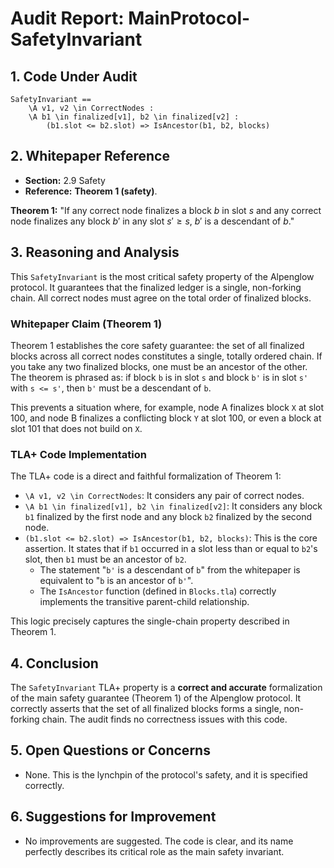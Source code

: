 # Audit Report: MainProtocol-SafetyInvariant

## 1. Code Under Audit

```tla
SafetyInvariant ==
    \A v1, v2 \in CorrectNodes :
    \A b1 \in finalized[v1], b2 \in finalized[v2] :
        (b1.slot <= b2.slot) => IsAncestor(b1, b2, blocks)
```

## 2. Whitepaper Reference

*   **Section:** 2.9 Safety
*   **Reference:** **Theorem 1 (safety)**.

**Theorem 1:** "If any correct node finalizes a block $b$ in slot $s$ and any correct node finalizes any block $b'$ in any slot $s' \geq s$, $b'$ is a descendant of $b$."

## 3. Reasoning and Analysis

This `SafetyInvariant` is the most critical safety property of the Alpenglow protocol. It guarantees that the finalized ledger is a single, non-forking chain. All correct nodes must agree on the total order of finalized blocks.

### Whitepaper Claim (Theorem 1)

Theorem 1 establishes the core safety guarantee: the set of all finalized blocks across all correct nodes constitutes a single, totally ordered chain. If you take any two finalized blocks, one must be an ancestor of the other. The theorem is phrased as: if block `b` is in slot `s` and block `b'` is in slot `s'` with `s <= s'`, then `b'` must be a descendant of `b`.

This prevents a situation where, for example, node A finalizes block `X` at slot 100, and node B finalizes a conflicting block `Y` at slot 100, or even a block at slot 101 that does not build on `X`.

### TLA+ Code Implementation

The TLA+ code is a direct and faithful formalization of Theorem 1:

*   `\A v1, v2 \in CorrectNodes`: It considers any pair of correct nodes.
*   `\A b1 \in finalized[v1], b2 \in finalized[v2]`: It considers any block `b1` finalized by the first node and any block `b2` finalized by the second node.
*   `(b1.slot <= b2.slot) => IsAncestor(b1, b2, blocks)`: This is the core assertion. It states that if `b1` occurred in a slot less than or equal to `b2`'s slot, then `b1` must be an ancestor of `b2`.
    *   The statement "`b'` is a descendant of `b`" from the whitepaper is equivalent to "`b` is an ancestor of `b'`".
    *   The `IsAncestor` function (defined in `Blocks.tla`) correctly implements the transitive parent-child relationship.

This logic precisely captures the single-chain property described in Theorem 1.

## 4. Conclusion

The `SafetyInvariant` TLA+ property is a **correct and accurate** formalization of the main safety guarantee (Theorem 1) of the Alpenglow protocol. It correctly asserts that the set of all finalized blocks forms a single, non-forking chain. The audit finds no correctness issues with this code.

## 5. Open Questions or Concerns

*   None. This is the lynchpin of the protocol's safety, and it is specified correctly.

## 6. Suggestions for Improvement

*   No improvements are suggested. The code is clear, and its name perfectly describes its critical role as the main safety invariant.